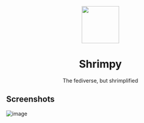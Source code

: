 <div align="center">
    <img src="https://github.com/mdwalters/shrimpy/assets/67456566/9a8e85f0-6578-48f5-9e9a-5f1261bf7654" width="100" height="100">
    <h1>Shrimpy</h1>
    The fediverse, but shrimplified
</div>

## Screenshots
![image](https://github.com/mdwalters/shrimpy/assets/67456566/370b60a0-fb61-44de-b03f-c2abe95b2780)
